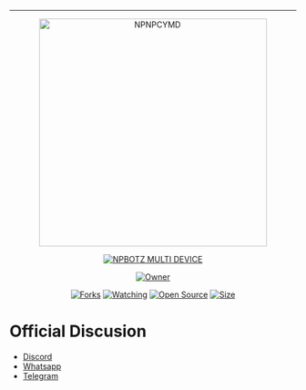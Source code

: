 -----------------------------------------------------

<p align="center">
<img src="https://raw.githubusercontent.com/NpnpicyAvailable/Source/main/8eb56a7e05f773640ef420ba1bd8bcf4.jpg" alt="NPNPCYMD" width="400"/>


</p>
<p align="center">
<a href="#"><img title="NPBOTZ MULTI DEVICE" src="https://img.shields.io/badge/NPBOTZ MULTI DEVICE-green?colorA=%23ff0000&colorB=%23017e40&style=for-the-badge"></a>
</p>
<p align="center">
<a href="https://github.com/NpnpicyAvailable/NpnpcyMD"><img title="Owner" src="https://img.shields.io/badge/Dev By Unem Team-red.svg?style=for-the-badge&logo=github"></a>
</p>
<p align="center">
<a href="https://github.com/NpnpicyAvailable/NpnpcyMD/network/members"><img title="Forks" src="https://img.shields.io/github/forks/NpnpicyAvailable/NpnpcyMD?color=red&style=flat-square"></a>
<a href="https://github.com/NpnpicyAvailable/NpnpcyMD/watchers"><img title="Watching" src="https://img.shields.io/github/watchers/NpnpicyAvailable/NpnpcyMD?label=Watchers&color=blue&style=flat-square"></a>
<a href="https://github.com/NpnpicyAvailable/NpnpcyMD"><img title="Open Source" src="https://badges.frapsoft.com/os/v2/open-source.svg?v=103"></a>
<a href="https://github.com/NpnpicyAvailable/NpnpcyMD/"><img title="Size" src="https://img.shields.io/github/repo-size/NpnpicyAvailable/NpnpcyMD?style=flat-square&color=green"></a>
</p>
</div>

# Official Discusion
- [Discord](https://chat.whatsapp.com/EU890BcXjyBDkNaUT5WmYV)
- [Whatsapp](https://chat.whatsapp.com/E8NExJwIbhBJYzssfqJNsE)
- [Telegram](https://chat.whatsapp.com/KCSqHTky1apG7ApePsfiPy)
